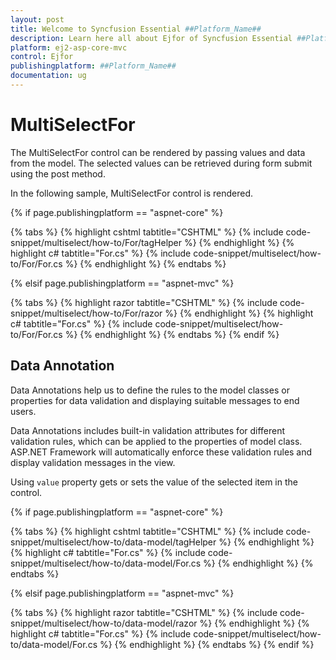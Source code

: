 ```yaml
---
layout: post
title: Welcome to Syncfusion Essential ##Platform_Name##
description: Learn here all about Ejfor of Syncfusion Essential ##Platform_Name## widgets based on HTML5 and jQuery.
platform: ej2-asp-core-mvc
control: Ejfor
publishingplatform: ##Platform_Name##
documentation: ug
---
```



# MultiSelectFor

The MultiSelectFor control can be rendered by passing values and data from the model. The selected values can be retrieved during form submit using the post method.

In the following sample, MultiSelectFor control is rendered.

{% if page.publishingplatform == "aspnet-core" %}

{% tabs %}
{% highlight cshtml tabtitle="CSHTML" %}
{% include code-snippet/multiselect/how-to/For/tagHelper %}
{% endhighlight %}
{% highlight c# tabtitle="For.cs" %}
{% include code-snippet/multiselect/how-to/For/For.cs %}
{% endhighlight %}
{% endtabs %}

{% elsif page.publishingplatform == "aspnet-mvc" %}

{% tabs %}
{% highlight razor tabtitle="CSHTML" %}
{% include code-snippet/multiselect/how-to/For/razor %}
{% endhighlight %}
{% highlight c# tabtitle="For.cs" %}
{% include code-snippet/multiselect/how-to/For/For.cs %}
{% endhighlight %}
{% endtabs %}
{% endif %}



## Data Annotation

Data Annotations help us to define the rules to the model classes or properties for data validation and displaying suitable messages to end users.

Data Annotations includes built-in validation attributes for different validation rules, which can be applied to the properties of model class. ASP.NET Framework will automatically enforce these validation rules and display validation messages in the view.

Using `value` property gets or sets the value of the selected item in the control.

{% if page.publishingplatform == "aspnet-core" %}

{% tabs %}
{% highlight cshtml tabtitle="CSHTML" %}
{% include code-snippet/multiselect/how-to/data-model/tagHelper %}
{% endhighlight %}
{% highlight c# tabtitle="For.cs" %}
{% include code-snippet/multiselect/how-to/data-model/For.cs %}
{% endhighlight %}
{% endtabs %}

{% elsif page.publishingplatform == "aspnet-mvc" %}

{% tabs %}
{% highlight razor tabtitle="CSHTML" %}
{% include code-snippet/multiselect/how-to/data-model/razor %}
{% endhighlight %}
{% highlight c# tabtitle="For.cs" %}
{% include code-snippet/multiselect/how-to/data-model/For.cs %}
{% endhighlight %}
{% endtabs %}
{% endif %}


